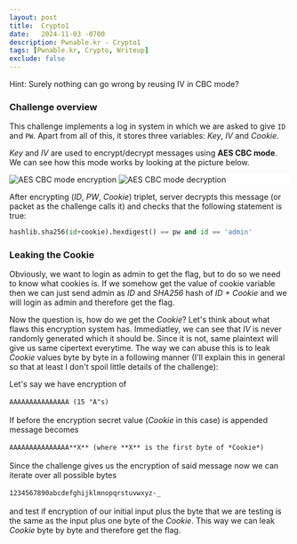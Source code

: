 ```yaml
---
layout: post
title:  Crypto1
date:   2024-11-03 -0700
description: Pwnable.kr - Crypto1
tags: [Pwnable.kr, Crypto, Writeup]
exclude: false
---
```


<div class="spoiler-container">
  <div>Hint:&nbsp;<span class="spoiler-text">Surely nothing can go wrong by reusing IV in CBC mode?</span></div>
</div>

### Challenge overview

This challenge implements a log in system in which we are asked to give `ID` and `PW`. Apart from all of this, it stores three variables: *Key*, *IV* and *Cookie*.

*Key* and *IV* are used to encrypt/decrypt messages using **AES CBC mode**. We can see how this mode works by looking at the picture below.

<div style="background-color: white;">
<img src="https://upload.wikimedia.org/wikipedia/commons/thumb/8/80/CBC_encryption.svg/2560px-CBC_encryption.svg.png" alt="AES CBC mode encryption" title="AES CBC mode encryption">
<img src="https://upload.wikimedia.org/wikipedia/commons/thumb/2/2a/CBC_decryption.svg/2560px-CBC_decryption.svg.png" alt="AES CBC mode decryption" title="AES CBC mode decryption">
</div>

After encrypting (*ID*, *PW*, *Cookie*) triplet, server decrypts this message (or packet as the challenge calls it) and checks that the following statement is true:

```python
hashlib.sha256(id+cookie).hexdigest() == pw and id == 'admin'
```

### Leaking the Cookie

Obviously, we want to login as admin to get the flag, but to do so we need to know what cookies is. If we somehow get the value of cookie variable then we can just send admin as *ID* and *SHA256* hash of *ID + Cookie* and we will login as admin and therefore get the flag.

Now the question is, how do we get the *Cookie*? Let's think about what flaws this encryption system has. Immediatley, we can see that *IV* is never randomly generated which it should be. Since it is not, same plaintext will give us same cipertext everytime. The way we can abuse this is to leak *Cookie* values byte by byte in a following manner (I'll explain this in general so that at least I don't spoil little details of the challenge):

Let's say we have encryption of \
\
`AAAAAAAAAAAAAAA (15 "A"s)` \
\
If before the encryption secret value (*Cookie* in this case) is appended message becomes \
\
`AAAAAAAAAAAAAAA**X** (where **X** is the first byte of *Cookie*)` \
\
Since the challenge gives us the encryption of said message now we can iterate over all possible bytes \
\
`1234567890abcdefghijklmnopqrstuvwxyz-_` \
\
and test if encryption of our initial input plus the byte that we are testing is the same as the input plus one byte of the *Cookie*. This way we can leak *Cookie* byte by byte and therefore get the flag.